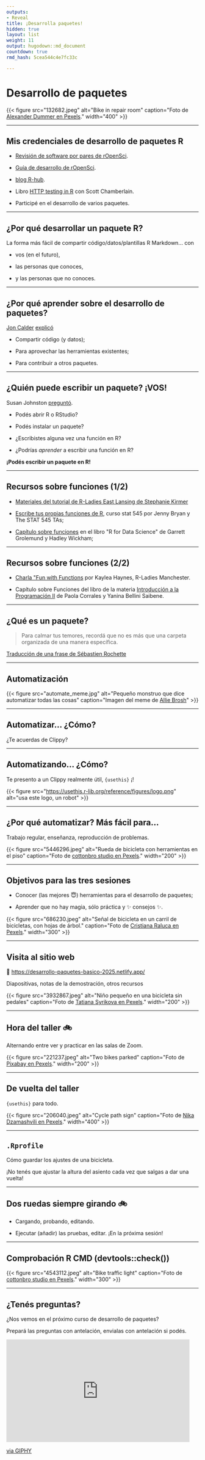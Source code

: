 ```yaml
---
outputs:
- Reveal
title: ¡Desarrolla paquetes!
hidden: true
layout: list
weight: 11
output: hugodown::md_document
countdown: true
rmd_hash: 5cea544c4e7fc33c

---
```


# Desarrollo de paquetes

<div class="highlight">

</div>

<div class="highlight">

{{< figure src="132682.jpeg" alt="Bike in repair room" caption="Foto de [Alexander Dummer en Pexels](https://www.pexels.com/photo/black-road-bicycle-inside-room-132682/)." width="400" >}}

</div>

------------------------------------------------------------------------

## Mis credenciales de desarrollo de paquetes R

-   [Revisión de software por pares de rOpenSci](https://ropensci.org/es/software-review).

-   [Guía de desarrollo de rOpenSci](https://devguide.ropensci.org/es/index.es.html).

-   [blog R-hub](https://blog.r-hub.io).

-   Libro [HTTP testing in R](https://books.ropensci.org/http-testing/) con Scott Chamberlain.

-   Participé en el desarrollo de varios paquetes.

------------------------------------------------------------------------

## ¿Por qué desarrollar un paquete R?

La forma más fácil de compartir código/datos/plantillas R Markdown... con

-   vos (en el futuro),

-   las personas que conoces,

-   y las personas que no conoces.

------------------------------------------------------------------------

## ¿Por qué aprender sobre el desarrollo de paquetes?

[Jon Calder](https://joncalder.co.za/) [explicó](https://github.com/iandurbach/datasci-fi/tree/master/docs/packages/slides)

-   Compartir código (y datos);

-   Para aprovechar las herramientas existentes;

-   Para contribuir a otros paquetes.

------------------------------------------------------------------------

## ¿Quién puede escribir un paquete? ¡VOS!

Susan Johnston [preguntó](https://github.com/susjoh/fibonacci).

-   Podés abrir R o RStudio?

-   Podés instalar un paquete?

-   ¿Escribistes alguna vez una función en R?

-   ¿Podrías *aprender* a escribir una función en R?

**¡Podés escribir un paquete en R!**

------------------------------------------------------------------------

## Recursos sobre funciones (1/2)

-   [Materiales del tutorial de R-Ladies East Lansing de Stephanie Kirmer](https://github.com/rladies-eastlansing/2021-rfunctions#writing-r-functions)

-   [Escribe tus propias funciones de R](https://stat545.com/functions-part1.html), curso stat 545 por Jenny Bryan y The STAT 545 TAs;

-   [Capítulo sobre funciones](https://r4ds.had.co.nz/functions.html) en el libro "R for Data Science" de Garrett Grolemund y Hadley Wickham;

------------------------------------------------------------------------

## Recursos sobre funciones (2/2)

-   [Charla "Fun with Functions](https://zealous-wiles-e22e83.netlify.app/talk/funwithfunctions/) por Kaylea Haynes, R-Ladies Manchester.

-   Capítulo sobre Funciones del libro de la materia [Introducción a la Programación II](https://intro-programacion.netlify.app/07_funciones) de Paola Corrales y Yanina Bellini Saibene.

------------------------------------------------------------------------

## ¿Qué es un paquete?

> Para calmar tus temores, recordá que no es más que una carpeta organizada de una manera específica.

[Traducción de una frase de Sébastien Rochette](https://thinkr.fr/transformer-plusieurs-scripts-eparpilles-en-beau-package-r)

------------------------------------------------------------------------

## Automatización

{{< figure src="automate_meme.jpg" alt="Pequeño monstruo que dice automatizar todas las cosas"  caption="Imagen del meme de [Allie Brosh](https://en.wikipedia.org/wiki/Hyperbole_and_a_Half)"  >}}

------------------------------------------------------------------------

## Automatizar... ¿Cómo?

¿Te acuerdas de Clippy?

------------------------------------------------------------------------

## Automatizando... ¿Cómo?

Te presento a un Clippy realmente útil, `{usethis}` ¡!

{{< figure src="https://usethis.r-lib.org/reference/figures/logo.png" alt="usa este logo, un robot"  >}}

------------------------------------------------------------------------

## ¿Por qué automatizar? Más fácil para...

Trabajo regular, enseñanza, reproducción de problemas.

<div class="highlight">

{{< figure src="5446296.jpeg" alt="Rueda de bicicleta con herramientas en el piso" caption="Foto de [cottonbro studio en Pexels](https://www.pexels.com/photo/wrench-on-a-ground-5446296/)." width="200" >}}

</div>

------------------------------------------------------------------------

## Objetivos para las tres sesiones

-   Conocer (las mejores :innocent:) herramientas para el desarrollo de paquetes;

-   Aprender que no hay magia, sólo práctica y :sparkles: consejos :sparkles:.

<div class="highlight">

{{< figure src="686230.jpeg" alt="Señal de bicicleta en un carril de bicicletas, con hojas de árbol." caption="Foto de [Cristiana Raluca en Pexels](https://www.pexels.com/photo/white-bicycle-road-sign-686230/)." width="300" >}}

</div>

------------------------------------------------------------------------

## Visita al sitio web

:link: <https://desarrollo-paquetes-basico-2025.netlify.app/>

Diapositivas, notas de la demostración, otros recursos

<div class="highlight">

{{< figure src="3932867.jpeg" alt="Niño pequeño en una bicicleta sin pedales" caption="Foto de [Tatiana Syrikova en Pexels](https://www.pexels.com/photo/anonymous-kid-in-helmet-riding-run-bike-on-pavement-in-countryside-3932867/)." width="200" >}}

</div>

------------------------------------------------------------------------

## Hora del taller :bike:

Alternando entre ver y practicar en las salas de Zoom.

<div class="highlight">

{{< figure src="221237.jpeg" alt="Two bikes parked" caption="Foto de [Pixabay en Pexels](https://www.pexels.com/photo/two-bicycles-parked-upright-221237/)." width="200" >}}

</div>

------------------------------------------------------------------------

## De vuelta del taller

`{usethis}` para todo.

<div class="highlight">

{{< figure src="206040.jpeg" alt="Cycle path sign" caption="Foto de [Nika Dzamashvili en Pexels](https://www.pexels.com/photo/black-and-white-bicycle-road-sign-206040/)." width="400" >}}

</div>

------------------------------------------------------------------------

## `.Rprofile`

Cómo guardar los ajustes de una bicicleta.

¡No tenés que ajustar la altura del asiento cada vez que salgas a dar una vuelta!

------------------------------------------------------------------------

## Dos ruedas siempre girando :bike:

-   Cargando, probando, editando.

-   Ejecutar (añadir) las pruebas, editar. ¡En la próxima sesión!

------------------------------------------------------------------------

## Comprobación R CMD (devtools::check())

<div class="highlight">

{{< figure src="4543112.jpeg" alt="Bike traffic light" caption="Foto de [cottonbro studio en Pexels](https://www.pexels.com/photo/traffic-light-on-red-light-4543112/)." width="300" >}}

</div>

------------------------------------------------------------------------

## ¿Tenés preguntas?

¿Nos vemos en el próximo curso de desarrollo de paquetes?

Prepará las preguntas con antelación, envialas con antelación si podés.

<iframe src="https://giphy.com/embed/XFpCAWSfTwXh2uSEk2" width="480" height="269" frameBorder="0" class="giphy-embed" allowFullScreen></iframe><p><a href="https://giphy.com/gifs/moon-et-extra-terrestrial-XFpCAWSfTwXh2uSEk2">via GIPHY</a></p>

